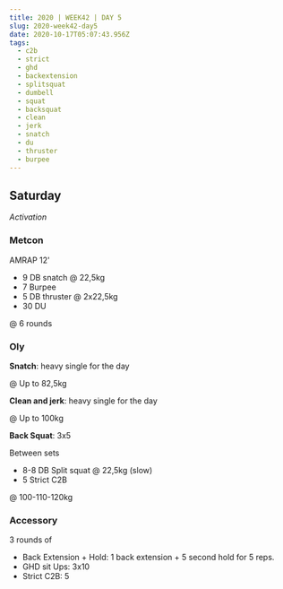 ```yaml
---
title: 2020 | WEEK42 | DAY 5
slug: 2020-week42-day5
date: 2020-10-17T05:07:43.956Z
tags:
  - c2b
  - strict
  - ghd
  - backextension
  - splitsquat
  - dumbell
  - squat
  - backsquat
  - clean
  - jerk
  - snatch
  - du
  - thruster
  - burpee
---
```

## Saturday

*Activation*

### Metcon

AMRAP 12'

* 9 DB snatch @ 22,5kg
* 7 Burpee
* 5 DB thruster @ 2x22,5kg
* 30 DU

@ 6 rounds

### Oly

**Snatch**: heavy single for the day

@ Up to 82,5kg

**Clean and jerk**: heavy single for the day

@ Up to 100kg

**Back Squat**: 3x5

Between sets

* 8-8 DB Split squat @ 22,5kg (slow)
* 5 Strict C2B

@ 100-110-120kg

### Accessory

3 rounds of 

* Back Extension + Hold: 1 back extension + 5 second hold for 5 reps.
* GHD sit Ups: 3x10
* Strict C2B: 5
